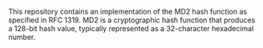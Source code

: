 This repository contains an implementation of the MD2 hash function as specified in RFC 1319. MD2 is a cryptographic hash function that produces a 128-bit hash value, typically represented as a 32-character hexadecimal number.
